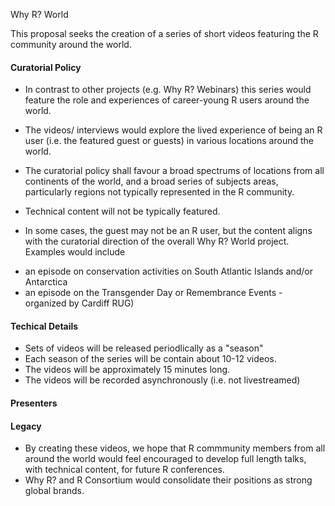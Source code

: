 Why R? World

This proposal seeks the creation of a series of short videos featuring the R community around the world.


#### Curatorial Policy

* In contrast to other projects (e.g. Why R? Webinars) this series would feature the role and experiences of career-young R users around the world.
* The videos/ interviews would explore the lived experience of being an R user (i.e. the featured guest or guests) in various locations around the world.
* The curatorial policy shall favour a broad spectrums of locations from all continents of the world, and a broad series of subjects areas, particularly regions not typically represented in the R community. 



* Technical content will not be typically featured.
* In some cases, the guest may not be an R user, but the content aligns with the curatorial direction of the overall Why R? World project. Examples would include
 - an episode on conservation activities on South Atlantic Islands and/or Antarctica
 - an episode on the Transgender Day or Remembrance Events - organized by Cardiff RUG)

#### Techical Details

* Sets of videos will be released periodlically as a "season"
* Each season of the series will be contain about 10-12 videos.
* The videos will be approximately 15 minutes long.
* The videos will be recorded asynchronously (i.e. not livestreamed)

#### Presenters


#### Legacy

* By creating these videos, we hope that R commmunity members from all around the world would feel encouraged to develop full length talks, with technical content, for future R conferences.
* Why R? and R Consortium would consolidate their positions as strong global brands.

